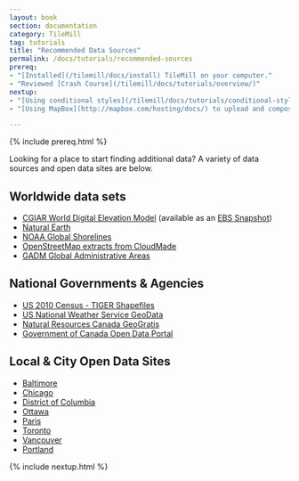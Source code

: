 ```yaml
---
layout: book
section: documentation
category: TileMill
tag: tutorials
title: "Recommended Data Sources"
permalink: /docs/tutorials/recommended-sources
prereq:
- "[Installed](/tilemill/docs/install) TileMill on your computer."
- "Reviewed [Crash Course](/tilemill/docs/tutorials/overview/)"
nextup:
- "[Using conditional styles](/tilemill/docs/tutorials/conditional-styles/) to control the appearance of points based on data."
- "[Using MapBox](http://mapbox.com/hosting/docs/) to upload and composite your map."

---
```

{% include prereq.html %}

Looking for a place to start finding additional data? A variety of data sources and open data sites are below. 

## Worldwide data sets

- [CGIAR World Digital Elevation Model](http://www.cgiar-csi.org/data/elevation/item/45-srtm-90m-digital-elevation-database-v41) (available as an [EBS Snapshot](http://support.mapbox.com/kb/tilemill/cgiar-world-digital-elevation-model-ebs-snapshot))
- [Natural Earth](http://www.naturalearthdata.com/)
- [NOAA Global Shorelines](http://www.ngdc.noaa.gov/mgg/shorelines/gshhs.html)
- [OpenStreetMap extracts from CloudMade](http://downloads.cloudmade.com/)
- [GADM Global Administrative Areas](http://gadm.org/)

## National Governments & Agencies

- [US 2010 Census - TIGER Shapefiles](http://www.census.gov/geo/www/tiger/tgrshp2010/tgrshp2010.html)
- [US National Weather Service GeoData](http://www.nws.noaa.gov/geodata/)
- [Natural Resources Canada GeoGratis](http://www.geogratis.cgdi.gc.ca/)
- [Government of Canada Open Data Portal](http://www.data.gc.ca/default.asp?lang=En)

## Local & City Open Data Sites

- [Baltimore](http://data.baltimorecity.gov/browse?limitTo=blob&tags=shape)
- [Chicago](http://data.cityofchicago.org/)
- [District of Columbia](http://dcgis.dc.gov/)
- [Ottawa](http://www.ottawa.ca/online_services/opendata/index_en.html)
- [Paris](http://opendata.paris.fr/)
- [Toronto](http://toronto.ca/open)
- [Vancouver](http://data.vancouver.ca/)
- [Portland](http://civicapps.org/)

{% include nextup.html %}

